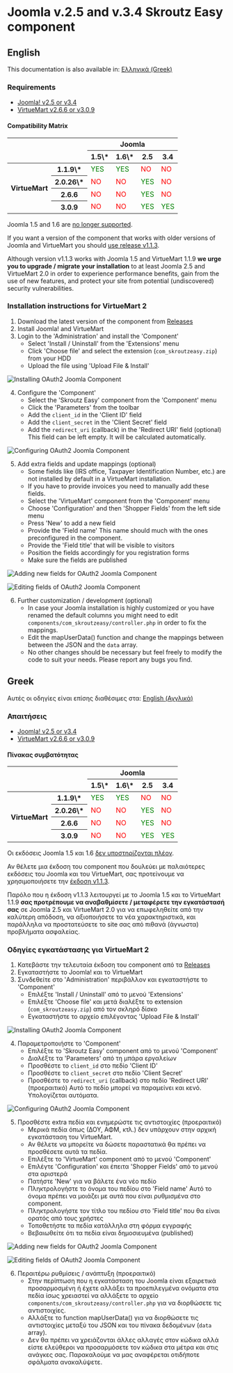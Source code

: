 Joomla v.2.5 and v.3.4 Skroutz Easy component
====================================================

## English

This documentation is also available in: [Ελληνικά (Greek)](#greek)

### Requirements

 - [Joomla! v2.5 or v3.4](http://www.joomla.org)
 - [VirtueMart v2.6.6 or v3.0.9](http://virtuemart.net)

#### Compatibility Matrix

<table>
  <thead>
    <tr>
      <th rowspan="2" colspan="2"></th>
      <th colspan="4">Joomla</th>
    </tr>
    <tr>
      <th>1.5\*</th>
      <th>1.6\*</th>
      <th>2.5</th>
      <th>3.4</th>
    </tr>
  </thead>
  <tbody>
    <tr>
      <th rowspan="4">VirtueMart</th>
      <th>1.1.9\*</th>
      <td><font color="green">YES</font></td>
      <td><font color="green">YES</font></td>
      <td><font color="red">NO</font></td>
      <td><font color="red">NO</font></td>
    </tr>
    <tr>
      <th>2.0.26\*</th>
      <td><font color="red">NO</font></td>
      <td><font color="red">NO</font></td>
      <td><font color="green">YES</font></td>
      <td><font color="red">NO</font></td>
    </tr>
    <tr>
      <th>2.6.6</th>
      <td><font color="red">NO</font></td>
      <td><font color="red">NO</font></td>
      <td><font color="green">YES</font></td>
      <td><font color="red">NO</font></td>
    </tr>
    <tr>
      <th>3.0.9</th>
      <td><font color="red">NO</font></td>
      <td><font color="red">NO</font></td>
      <td><font color="green">YES</font></td>
      <td><font color="green">YES</font></td>
    </tr>
  </tbody>
</table>

Joomla 1.5 and 1.6 are [no longer supported](https://docs.joomla.org/Joomla!_CMS_versions).

If you want a version of the component that works with older versions of
Joomla and VirtueMart you should [use release v1.1.3](https://github.com/skroutz/oauth2-joomla-component/releases/tag/v1.1.3).

Although version v1.1.3 works with Joomla 1.5 and VirtueMart 1.1.9 **we urge you to upgrade / migrate your installation**
to at least Joomla 2.5 and VirtueMart 2.0 in order to experience performance benefits, gain from the use of new features,
and protect your site from potential (undiscovered) security vulnerabilities.


### Installation instructions for VirtueMart 2

1. Download the latest version of the component from [Releases][releases]
2. Install Joomla! and VirtueMart
3. Login to the 'Administration' and install the 'Component'
    - Select 'Install / Uninstall' from the 'Extensions' menu
    - Click 'Choose file' and select the extension (`com_skroutzeasy.zip`) from your HDD
    - Upload the file using 'Upload File & Install'

![Installing OAuth2 Joomla Component][oauth2-joomla-component-install]

4. Configure the 'Component'
    - Select the 'Skroutz Easy' component from the 'Component' menu
    - Click the 'Parameters' from the toolbar
    - Add the `client_id` in the 'Client ID' field
    - Add the `client_secret` in the 'Client Secret' field
    - Add the `redirect_uri` (callback) in the 'Redirect URI' field (optional)
      This field can be left empty. It will be calculated automatically.

![Configuring OAuth2 Joomla Component][oauth2-joomla-component-configure]

5. Add extra fields and update mappings (optional)
    - Some fields like (IRS office, Taxpayer Identification Number, etc.) are
      not installed by default in a VirtueMart installation.
    - If you have to provide invoices you need to manually add these fields.
    - Select the 'VirtueMart' component from the 'Component' menu
    - Choose 'Configuration' and then 'Shopper Fields' from the left side menu
    - Press 'New' to add a new field
    - Provide the 'Field name'
      This name should much with the ones preconfigured in the component.
    - Provide the 'Field title' that will be visible to visitors
    - Position the fields accordingly for you registration forms
    - Make sure the fields are published

![Adding new fields for OAuth2 Joomla Component][oauth2-joomla-component-newfield]

![Editing fields of OAuth2 Joomla Component][oauth2-joomla-component-newfield-edit]

6. Further customization / development (optional)
    - In case your Joomla installation is highly customized or you
      have renamed the default columns you might need to edit
      `components/com_skroutzeasy/controller.php` in order to fix the mappings.
    - Edit the mapUserData() function and change the mappings
      between between the JSON and the `data` array.
    - No other changes should be necessary but feel freely to modify
      the code to suit your needs. Please report any bugs you find.

## Greek

Αυτές οι οδηγίες είναι επίσης διαθέσιμες στα: [English (Αγγλικά)](#english)

### Απαιτήσεις

 - [Joomla! v2.5 or v3.4](http://www.joomla.org)
 - [VirtueMart v2.6.6 or v3.0.9](http://virtuemart.net)

#### Πίνακας συμβατότητας

<table>
  <thead>
    <tr>
      <th rowspan="2" colspan="2"></th>
      <th colspan="4">Joomla</th>
    </tr>
    <tr>
      <th>1.5\*</th>
      <th>1.6\*</th>
      <th>2.5</th>
      <th>3.4</th>
    </tr>
  </thead>
  <tbody>
    <tr>
      <th rowspan="4">VirtueMart</th>
      <th>1.1.9\*</th>
      <td><font color="green">YES</font></td>
      <td><font color="green">YES</font></td>
      <td><font color="red">NO</font></td>
      <td><font color="red">NO</font></td>
    </tr>
    <tr>
      <th>2.0.26\*</th>
      <td><font color="red">NO</font></td>
      <td><font color="red">NO</font></td>
      <td><font color="green">YES</font></td>
      <td><font color="red">NO</font></td>
    </tr>
    <tr>
      <th>2.6.6</th>
      <td><font color="red">NO</font></td>
      <td><font color="red">NO</font></td>
      <td><font color="green">YES</font></td>
      <td><font color="red">NO</font></td>
    </tr>
    <tr>
      <th>3.0.9</th>
      <td><font color="red">NO</font></td>
      <td><font color="red">NO</font></td>
      <td><font color="green">YES</font></td>
      <td><font color="green">YES</font></td>
    </tr>
  </tbody>
</table>

Οι εκδόσεις Joomla 1.5 και 1.6 [δεν υποστηρίζονται πλέον](https://docs.joomla.org/Joomla!_CMS_versions).

Αν θέλετε μια έκδοση του component που δουλεύει με παλαιότερες εκδόσεις του Joomla και του VirtueMart,
σας προτείνουμε να χρησιμοποιήσετε την [έκδοση v1.1.3](https://github.com/skroutz/oauth2-joomla-component/releases/tag/v1.1.3).

Παρόλο που η έκδοση v1.1.3 λειτουργεί με το Joomla 1.5 και το VirtueMart 1.1.9 **σας προτρέπουμε να αναβαθμίσετε /
μεταφέρετε την εγκατάστασή σας** σε Joomla 2.5 και VirtueMart 2.0 για να επωφεληθείτε από την καλύτερη απόδοση, να
αξιοποιήσετε τα νέα χαρακτηριστικά, και παράλληλα να προστατεύσετε το site σας από πιθανά (άγνωστα) προβλήματα ασφαλείας.

### Οδηγίες εγκατάστασης για VirtueMart 2

1. Κατεβάστε την τελευταία έκδοση του component από τα [Releases][releases]
2. Εγκαταστήστε το Joomla! και το VirtueMart
3. Συνδεθείτε στο 'Administration' περιβάλλον και εγκαταστήστε το 'Component'
    - Επιλέξτε 'Install / Uninstall' από το μενού 'Extensions'
    - Επιλέξτε 'Choose file' και μετά διαλέξτε το extension (`com_skroutzeasy.zip`) από τον σκληρό δίσκο
    - Εγκαταστήστε το αρχείο επιλέγοντας 'Upload File & Install'

![Installing OAuth2 Joomla Component][oauth2-joomla-component-install]

4. Παραμετροποιήστε το 'Component'
    - Επιλέξτε το 'Skroutz Easy' component από το μενού 'Component'
    - Διαλέξτε τα 'Parameters' από τη μπάρα εργαλείων
    - Προσθέστε το `client_id` στο πεδίο 'Client ID'
    - Προσθέστε το `client_secret` στο πεδίο 'Client Secret'
    - Προσθέστε το `redirect_uri` (callback) στο πεδίο 'Redirect URI' (προεραιτικό)
      Αυτό το πεδίο μπορεί να παραμείνει και κενό. Υπολογίζεται αυτόματα.

![Configuring OAuth2 Joomla Component][oauth2-joomla-component-configure]

5. Προσθέστε extra πεδία και ενημερώστε τις αντιστοιχίες (προεραιτικό)
    - Μερικά πεδία όπως (ΔΟΥ, ΑΦΜ, κτλ.) δεν υπάρχουν στην αρχική εγκατάσταση του VirtueMart.
    - Αν θέλετε να μπορείτε να δώσετε παραστατικά θα πρέπει να προσθέσετε αυτά τα πεδία.
    - Επιλέξτε το 'VirtueMart' component από το μενού 'Component'
    - Επιλέγτε 'Configuration' και έπειτα 'Shopper Fields' από το μενού στα αριστερά
    - Πατήστε 'New' για να βάλετε ένα νέο πεδίο
    - Πληκτρολογήστε το όνομα του πεδίου στο 'Field name'
      Αυτό το όνομα πρέπει να μοιάζει με αυτά που είναι ρυθμισμένα στο component.
    - Πληκτρολογήστε τον τίτλο του πεδίου στο 'Field title' που θα είναι ορατός από τους χρήστες
    - Τοποθετήστε τα πεδία κατάλληλα στη φόρμα εγγραφής
    - Βεβαιωθείτε ότι τα πεδία είναι δημοσιευμένα (published)

![Adding new fields for OAuth2 Joomla Component][oauth2-joomla-component-newfield]

![Editing fields of OAuth2 Joomla Component][oauth2-joomla-component-newfield-edit]

6. Περαιτέρω ρυθμίσεις / ανάπτυξη (προεραιτικό)
    - Στην περίπτωση που η εγκατάσταση του Joomla είναι εξαιρετικά προσαρμοσμένη
      ή έχετε αλλάξει τα προεπιλεγμένα ονόματα στα πεδία ίσως χρειαστεί να αλλάξετε
      το αρχείο `components/com_skroutzeasy/controller.php` για να διορθώσετε τις
      αντιστοιχίες.
    - Αλλάξτε το function mapUserData() για να διορθώσετε τις αντιστοιχίες μεταξύ
      του JSON και του πίνακα δεδομένων (`data` array).
    - Δεν θα πρέπει να χρειάζονται άλλες αλλαγές στον κώδικα αλλά είστε ελεύθεροι
      να προσαρμόσετε τον κώδικα στα μέτρα και στις ανάγκες σας. Παρακαλούμε να
      μας αναφέρεται οτιδήποτε σφάλματα ανακαλύψετε.

[oauth2-joomla-component-install]: https://raw.github.com/skroutz/oauth2-joomla-component/master/doc/oauth2-joomla-component-newfield-edit.png "Installing OAuth2 Joomla component"
[oauth2-joomla-component-configure]: https://raw.github.com/skroutz/oauth2-joomla-component/master/doc/oauth2-joomla-component-configure.png "Configuring OAuth2 Joomla component"
[oauth2-joomla-component-newfield]: https://raw.github.com/skroutz/oauth2-joomla-component/master/doc/oauth2-joomla-component-newfield.png "Adding new field for OAuth2 Joomla component"
[oauth2-joomla-component-newfield-edit]: https://raw.github.com/skroutz/oauth2-joomla-component/master/doc/oauth2-joomla-component-newfield-edit.png "Editing fields of OAuth2 Joomla component"
[releases]: https://github.com/skroutz/oauth2-joomla-component/releases
